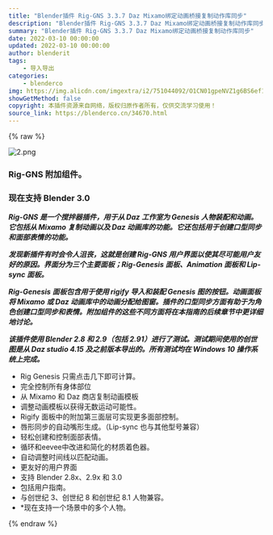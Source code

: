 ```yaml
---
title: "Blender插件 Rig-GNS 3.3.7 Daz Mixamo绑定动画桥接复制动作库同步"
description: "Blender插件 Rig-GNS 3.3.7 Daz Mixamo绑定动画桥接复制动作库同步"
summary: "Blender插件 Rig-GNS 3.3.7 Daz Mixamo绑定动画桥接复制动作库同步"
date: 2022-03-10 00:00:00
updated: 2022-03-10 00:00:00
author: blenderit
tags: 
    - 导入导出
categories:
    - blenderco
img: https://img.alicdn.com/imgextra/i2/751044092/O1CN01gpeNVZ1g6BS6ef1Iz_!!751044092.png
showGetMethod: false
copyright: 本插件资源来自网络，版权归原作者所有，仅供交流学习使用！
source_link: https://blenderco.cn/34670.html
---
```


{% raw %}
<p><img class="aligncenter" src="https://img.alicdn.com/imgextra/i2/751044092/O1CN01gpeNVZ1g6BS6ef1Iz_!!751044092.png" alt="2.png"></p><h3>Rig-GNS 附加组件。</h3><h3>现在支持 Blender 3.0</h3><p><strong><em>Rig-GNS 是一个搅拌器插件，用于从 Daz 工作室为 Genesis 人物装配和动画。它包括从 Mixamo 复制动画以及 Daz 动画库的功能。它还包括用于创建口型同步和面部表情的功能。</em></strong></p><p><strong><em>发现新插件有时会令人沮丧，这就是创建 Rig-GNS 用户界面以使其尽可能用户友好的原因。界面分为三个主要面板；Rig-Genesis 面板、Animation 面板和 Lip-sync 面板。</em></strong></p><p><strong><em>Rig-Genesis 面板包含用于使用 rigify 导入和装配 Genesis 图的按钮。动画面板将 Mixamo 或 Daz 动画库中的动画分配给图窗。插件的口型同步方面有助于为角色创建口型同步和表情。附加组件的这些不同方面将在本指南的后续章节中更详细地讨论。</em></strong></p><p><strong><em>该插件使用 Blender 2.8 和 2.9（包括 2.91）进行了测试。测试期间使用的创世图是从 Daz studio 4.15 及之前版本导出的。所有测试均在 Windows 10 操作系统上完成。</em></strong></p><ul>
<li>Rig Genesis 只需点击几下即可计算。</li>
<li>完全控制所有身体部位</li>
<li>从 Mixamo 和 Daz 商店复制动画模板</li>
<li>调整动画模板以获得无数运动可能性。</li>
<li>Rigify 面板中的附加第三面层可实现更多面部控制。</li>
<li>唇形同步的自动嘴形生成。（Lip-sync 也与其他型号兼容）</li>
<li>轻松创建和控制面部表情。</li>
<li>循环和eevee中改进和简化的材质着色器。</li>
<li>自动调整时间线以匹配动画。</li>
<li>更友好的用户界面</li>
<li>支持 Blender 2.8x、2.9x 和 3.0</li>
<li>包括用户指南。</li>
<li>与创世纪 3、创世纪 8 和创世纪 8.1 人物兼容。</li>
<li>*现在支持一个场景中的多个人物。</li>
</ul>
<div style="display: none">blenderco</div>
{% endraw %}